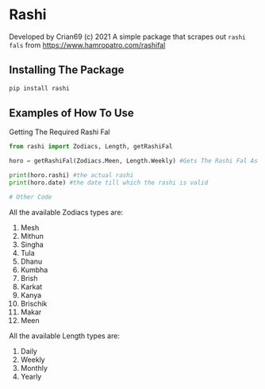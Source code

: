 # Rashi

Developed by Crian69 (c) 2021
A simple package that scrapes out `rashi fals` from https://www.hamropatro.com/rashifal

## Installing The Package

```python
pip install rashi
```

## Examples of How To Use

Getting The Required Rashi Fal

```python
from rashi import Zodiacs, Length, getRashiFal

horo = getRashiFal(Zodiacs.Meen, Length.Weekly) #Gets The Rashi Fal As NamedTuple -> Rashi(rashi:str, date: str)

print(horo.rashi) #the actual rashi
print(horo.date) #the date till which the rashi is valid

# Other Code
```

All the available Zodiacs types are:

<ol>
<li>Mesh</li>
<li>Mithun</li>
<li>Singha</li>
<li>Tula</li>
<li>Dhanu</li>
<li>Kumbha</li>
<li>Brish</li>
<li>Karkat</li>
<li>Kanya</li>
<li>Brischik</li>
<li>Makar</li>
<li>Meen</li>
</ol>

All the available Length types are:

<ol>
<li>Daily</li>
<li>Weekly</li>
<li>Monthly</li>
<li>Yearly</li>
</ol>
